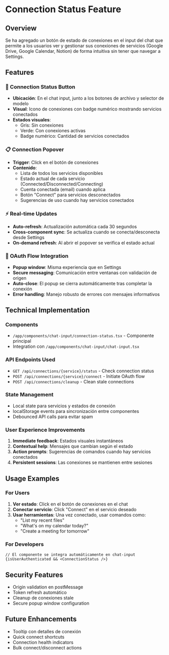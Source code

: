 # Connection Status Feature

## Overview
Se ha agregado un botón de estado de conexiones en el input del chat que permite a los usuarios ver y gestionar sus conexiones de servicios (Google Drive, Google Calendar, Notion) de forma intuitiva sin tener que navegar a Settings.

## Features

### 🔌 Connection Status Button
- **Ubicación**: En el chat input, junto a los botones de archivo y selector de modelo
- **Visual**: Icono de conexiones con badge numérico mostrando servicios conectados
- **Estados visuales**: 
  - Gris: Sin conexiones
  - Verde: Con conexiones activas
  - Badge numérico: Cantidad de servicios conectados

### 📋 Connection Popover
- **Trigger**: Click en el botón de conexiones
- **Contenido**:
  - Lista de todos los servicios disponibles
  - Estado actual de cada servicio (Connected/Disconnected/Connecting)
  - Cuenta conectada (email) cuando aplica
  - Botón "Connect" para servicios desconectados
  - Sugerencias de uso cuando hay servicios conectados

### ⚡ Real-time Updates
- **Auto-refresh**: Actualización automática cada 30 segundos
- **Cross-component sync**: Se actualiza cuando se conecta/desconecta desde Settings
- **On-demand refresh**: Al abrir el popover se verifica el estado actual

### 🔐 OAuth Flow Integration
- **Popup window**: Misma experiencia que en Settings
- **Secure messaging**: Comunicación entre ventanas con validación de origen
- **Auto-close**: El popup se cierra automáticamente tras completar la conexión
- **Error handling**: Manejo robusto de errores con mensajes informativos

## Technical Implementation

### Components
- `/app/components/chat-input/connection-status.tsx` - Componente principal
- Integration con `/app/components/chat-input/chat-input.tsx`

### API Endpoints Used
- `GET /api/connections/{service}/status` - Check connection status
- `POST /api/connections/{service}/connect` - Initiate OAuth flow
- `POST /api/connections/cleanup` - Clean stale connections

### State Management
- Local state para servicios y estados de conexión
- localStorage events para sincronización entre componentes
- Debounced API calls para evitar spam

### User Experience Improvements
1. **Immediate feedback**: Estados visuales instantáneos
2. **Contextual help**: Mensajes que cambian según el estado
3. **Action prompts**: Sugerencias de comandos cuando hay servicios conectados
4. **Persistent sessions**: Las conexiones se mantienen entre sesiones

## Usage Examples

### For Users
1. **Ver estado**: Click en el botón de conexiones en el chat
2. **Conectar servicio**: Click "Connect" en el servicio deseado
3. **Usar herramientas**: Una vez conectado, usar comandos como:
   - "List my recent files"
   - "What's on my calendar today?"
   - "Create a meeting for tomorrow"

### For Developers
```tsx
// El componente se integra automáticamente en chat-input
{isUserAuthenticated && <ConnectionStatus />}
```

## Security Features
- Origin validation en postMessage
- Token refresh automático
- Cleanup de conexiones stale
- Secure popup window configuration

## Future Enhancements
- Tooltip con detalles de conexión
- Quick connect shortcuts
- Connection health indicators
- Bulk connect/disconnect actions
